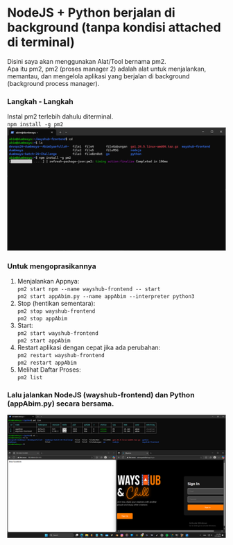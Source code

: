 # NodeJS + Python berjalan di background (tanpa kondisi attached di terminal)
Disini saya akan menggunakan Alat/Tool bernama pm2.  
Apa itu pm2, pm2 (proses manager 2) adalah alat untuk menjalankan, memantau, dan mengelola aplikasi yang berjalan di background (background process manager).  
### Langkah - Langkah
Instal pm2 terlebih dahulu diterminal.  
`npm install -g pm2`  
![Repo](scr/Foto-1-0.png)  
### Untuk mengoprasikannya
1. Menjalankan Appnya:  
`pm2 start npm --name wayshub-frontend -- start`  
`pm2 start appAbim.py --name appAbim --interpreter python3`
2. Stop (hentikan sementara):  
`pm2 stop wayshub-frontend`  
`pm2 stop appAbim`
3. Start:  
`pm2 start wayshub-frontend`  
`pm2 start appAbim`
4. Restart aplikasi dengan cepat jika ada perubahan:  
`pm2 restart wayshub-frontend`  
`pm2 restart appAbim`
5. Melihat Daftar Proses:  
`pm2 list`  



### Lalu jalankan NodeJS (wayshub-frontend) dan Python (appAbim.py) secara bersama.
![pm2](scr/Foto-1-1.png)   
